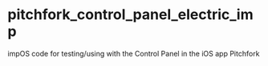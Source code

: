 pitchfork_control_panel_electric_imp
====================================

impOS code for testing/using with the Control Panel in the iOS app Pitchfork
